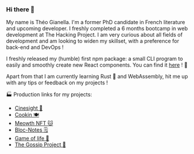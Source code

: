 ### Hi there 👋

My name is Théo Gianella. I'm a former PhD candidate in French literature and upcoming developer. I freshly completed a 6 months bootcamp in web development at The Hacking Project. I am very curious about all fields of development and am looking to widen my skillset, with a preference for back-end and DevOps !

I freshly released my (humble) first npm package: a small CLI program to easily and smoothly create new React components. You can find it [here](https://www.npmjs.com/package/@tgianella/create-react-component-cli) ! :tada:

Apart from that I am currently learning Rust :crab: and WebAssembly, hit me up with any tips or feedback on my projects !

🏭 Production links for my projects:

- [Cinesight 🍿](https://cinesight.vercel.app/)
- [Cookin 🍽️](https://the-cookin-project-7e530903ee90.herokuapp.com/)
- [Meowth NFT 🐱](https://meowth-nft-4ed16307d768.herokuapp.com/)
- [Bloc-Notes 🗒️](https://tgianella.github.io/bloc-notes/)
- [Game of life 🧫](https://tgianella.github.io/game-of-life/)
- [The Gossip Project 💬](https://the-gossip-project-77f559ad5921.herokuapp.com/)

<!--
**TGianella/TGIanella** is a ✨ _special_ ✨ repository because its `README.md` (this file) appears on your GitHub profile.

Here are some ideas to get you started:

- 🔭 I’m currently working on ...
- 🌱 I’m currently learning ...
- 👯 I’m looking to collaborate on ...
- 🤔 I’m looking for help with ...
- 💬 Ask me about ...
- 📫 How to reach me: ...
- 😄 Pronouns: ...
- ⚡ Fun fact: ...
-->
